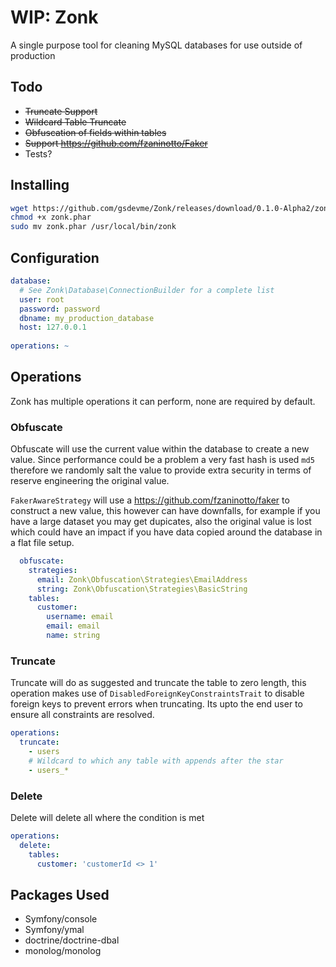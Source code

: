 # WIP: Zonk
A single purpose tool for cleaning MySQL databases for use outside of production

## Todo
- ~~Truncate Support~~
- ~~Wildcard Table Truncate~~
- ~~Obfuscation of fields within tables~~
- ~~Support https://github.com/fzaninotto/Faker~~
- Tests?

## Installing
``` bash
wget https://github.com/gsdevme/Zonk/releases/download/0.1.0-Alpha2/zonk.phar
chmod +x zonk.phar
sudo mv zonk.phar /usr/local/bin/zonk
```

## Configuration
``` yml
database:
  # See Zonk\Database\ConnectionBuilder for a complete list
  user: root
  password: password
  dbname: my_production_database
  host: 127.0.0.1
  
operations: ~
```

## Operations
Zonk has multiple operations it can perform, none are required by default.

### Obfuscate
Obfuscate will use the current value within the database to create a new value. Since performance could be a problem a very fast hash is used `md5` therefore we randomly salt the value to provide extra security in terms of reserve engineering the original value. 

`FakerAwareStrategy` will use a https://github.com/fzaninotto/faker to construct a new value, this however can have downfalls, for example if you have a large dataset you may get dupicates, also the original value is lost which could have an impact if you have data copied around the database in a flat file setup. 

``` yml
  obfuscate:
    strategies:
      email: Zonk\Obfuscation\Strategies\EmailAddress
      string: Zonk\Obfuscation\Strategies\BasicString
    tables:
      customer:
        username: email
        email: email
        name: string
```

### Truncate
Truncate will do as suggested and truncate the table to zero length, this operation makes use of `DisabledForeignKeyConstraintsTrait` to disable foreign keys to prevent errors when truncating. Its upto the end user to ensure all constraints are resolved.

``` yml
operations:
  truncate:
    - users
    # Wildcard to which any table with appends after the star
    - users_*
```

### Delete
Delete will delete all where the condition is met

``` yml
operations:
  delete:
    tables:
      customer: 'customerId <> 1'
```

## Packages Used

- Symfony/console
- Symfony/ymal
- doctrine/doctrine-dbal
- monolog/monolog
